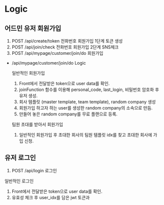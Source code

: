# Logic

## 어드민 유저 회원가입

1. POST /api/create/token 전화번호 회원가입 1단계 토큰 생성
2. POST /api/join/check 전화번호 회원가입 2단계 SNS체크
3. POST /api/mypage/customer/join/do 회원가입

- /api/mypage/customer/join/do Logic

  일반적인 회원가입

  1. Front에서 전달받은 token으로 user data를 확인.
  2. joinFunction 함수를 이용해 personal_code, last_login, 비밀번호 암호화 후 유저 생성.
  3. 회사 템플릿 (master template, team template), random company 생성
  4. 회원가입 하고자 하는 user를 생성한 random company의 소속으로 만듬.
  5. 만들어 놓은 random company를 무료 플랜으로 등록.

  팀원 초대를 받아서 회원가입

  1. 일반적인 회원가입 후 초대한 회사의 팀원 템플릿 idx를 찾고 초대한 회사에 가입 신청.

## 유저 로그인

1. POST /api/login 로그인

일반적인 로그인

1. Front에서 전달받은 token으로 user data를 확인.
2. 유효성 체크 후 user_idx를 담은 jwt 토큰과
